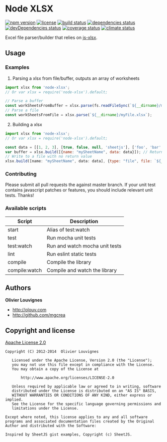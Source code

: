 # Node XLSX

[![npm version](https://img.shields.io/npm/v/node-xlsx.svg?style=flat)](https://www.npmjs.com/package/node-xlsx) [![license](https://img.shields.io/github/license/mgcrea/node-xlsx.svg?style=flat)](https://tldrlegal.com/license/apache-license-2.0-(apache-2.0)) [![build status](http://img.shields.io/travis/mgcrea/node-xlsx/master.svg?style=flat)](http://travis-ci.org/mgcrea/node-xlsx) [![dependencies status](https://img.shields.io/david/mgcrea/node-xlsx.svg?style=flat)](https://david-dm.org/mgcrea/node-xlsx) [![devDependencies status](https://img.shields.io/david/dev/mgcrea/node-xlsx.svg?style=flat)](https://david-dm.org/mgcrea/node-xlsx#info=devDependencies) [![coverage status](http://img.shields.io/codeclimate/coverage/github/mgcrea/node-xlsx.svg?style=flat)](https://codeclimate.com/github/mgcrea/node-xlsx) [![climate status](https://img.shields.io/codeclimate/github/mgcrea/node-xlsx.svg?style=flat)](https://codeclimate.com/github/mgcrea/node-xlsx)

Excel file parser/builder that relies on [js-xlsx](https://github.com/SheetJS/js-xlsx).



## Usage

### Examples

1. Parsing a xlsx from file/buffer, outputs an array of worksheets

```js
import xlsx from 'node-xlsx';
// Or var xlsx = require('node-xlsx').default; 

// Parse a buffer
const workSheetsFromBuffer = xlsx.parse(fs.readFileSync(`${__dirname}/myFile.xlsx`));
// Parse a file
const workSheetsFromFile = xlsx.parse(`${__dirname}/myFile.xlsx`);
```

2. Building a xlsx

```js
import xlsx from 'node-xlsx';
// Or var xlsx = require('node-xlsx').default;

const data = [[1, 2, 3], [true, false, null, 'sheetjs'], ['foo', 'bar', new Date('2014-02-19T14:30Z'), '0.3'], ['baz', null, 'qux']];
var buffer = xlsx.build([{name: "mySheetName", data: data}]); // Returns a buffer
// Write to a file with no return value
xlsx.build([name: "mySheetName", data: data], {type: "file", file: `${__dirname}/myFile.xlsx`});
```

### Contributing

Please submit all pull requests the against master branch. If your unit test contains javascript patches or features, you should include relevant unit tests. Thanks!


### Available scripts

| **Script**    | **Description**                |
| ------------- | ------------------------------ |
| start         | Alias of test:watch            |
| test          | Run mocha unit tests           |
| test:watch    | Run and watch mocha unit tests |
| lint          | Run eslint static tests        |
| compile       | Compile the library            |
| compile:watch | Compile and watch the library  |


## Authors

**Olivier Louvignes**

+ http://olouv.com
+ http://github.com/mgcrea


## Copyright and license

[Apache License 2.0](https://spdx.org/licenses/Apache-2.0.html)

```
Copyright (C) 2012-2014  Olivier Louvignes

   Licensed under the Apache License, Version 2.0 (the "License");
   you may not use this file except in compliance with the License.
   You may obtain a copy of the License at

       http://www.apache.org/licenses/LICENSE-2.0

   Unless required by applicable law or agreed to in writing, software
   distributed under the License is distributed on an "AS IS" BASIS,
   WITHOUT WARRANTIES OR CONDITIONS OF ANY KIND, either express or implied.
   See the License for the specific language governing permissions and
   limitations under the License.

Except where noted, this license applies to any and all software programs and associated documentation files created by the Original Author and distributed with the Software:

Inspired by SheetJS gist examples, Copyright (c) SheetJS.
```
